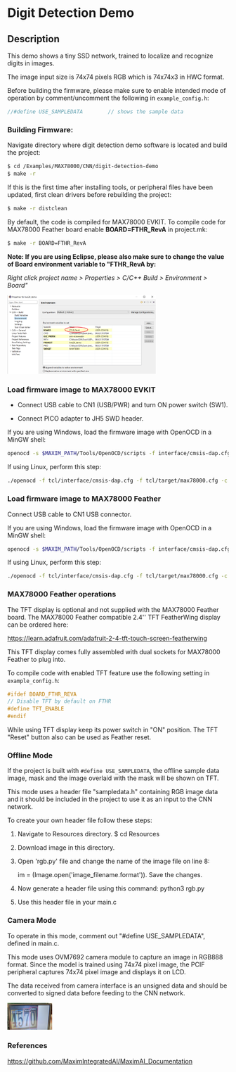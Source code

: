 # Digit Detection Demo



Description
-----------

This demo shows a tiny SSD network, trained to localize and recognize digits in images.

The image input size is 74x74 pixels RGB which is 74x74x3 in HWC format.


Before building the firmware, please make sure to enable intended mode of operation by comment/uncomment the following in `example_config.h`:

```c
//#define USE_SAMPLEDATA        // shows the sample data
```

### Building Firmware:

Navigate directory where digit detection demo software is located and build the project:

```bash
$ cd /Examples/MAX78000/CNN/digit-detection-demo
$ make -r
```

If this is the first time after installing tools, or peripheral files have been updated, first clean drivers before rebuilding the project:

```bash
$ make -r distclean
```

By default, the code is compiled for MAX78000 EVKIT.  To compile code for MAX78000 Feather board enable **BOARD=FTHR_RevA** in project.mk:

```bash
$ make -r BOARD=FTHR_RevA
```

**Note: If you are using Eclipse, please also make sure to change the value of Board environment variable to "FTHR_RevA by:**

*Right click project name > Properties > C/C++ Build > Environment > Board"*

<img src="./Resources/eclipse_board.png" style="zoom:33%;" />

### Load firmware image to MAX78000 EVKIT

- Connect USB cable to CN1 (USB/PWR) and turn ON power switch (SW1).

- Connect PICO adapter to JH5 SWD header.

If you are using Windows, load the firmware image with OpenOCD in a MinGW shell:

```bash
openocd -s $MAXIM_PATH/Tools/OpenOCD/scripts -f interface/cmsis-dap.cfg -f target/max78000.cfg -c "program build/max78000.elf reset exit"
```

If using Linux, perform this step:

```bash
./openocd -f tcl/interface/cmsis-dap.cfg -f tcl/target/max78000.cfg -c "program build/max78000.elf verify reset exit"
```

### Load firmware image to MAX78000 Feather

Connect USB cable to CN1 USB connector.

If you are using Windows, load the firmware image with OpenOCD in a MinGW shell:

```bash
openocd -s $MAXIM_PATH/Tools/OpenOCD/scripts -f interface/cmsis-dap.cfg -f target/max78000.cfg -c "program build/max78000.elf reset exit"
```

If using Linux, perform this step:

```bash
./openocd -f tcl/interface/cmsis-dap.cfg -f tcl/target/max78000.cfg -c "program build/max78000.elf verify reset exit"
```

### MAX78000 Feather operations

The TFT display is optional and not supplied with the MAX78000 Feather board.
The MAX78000 Feather compatible 2.4'' TFT FeatherWing display can be ordered here:

https://learn.adafruit.com/adafruit-2-4-tft-touch-screen-featherwing

This TFT display comes fully assembled with dual sockets for MAX78000 Feather to plug into.

To compile code with enabled TFT feature use the following setting in `example_config.h`:

```c
#ifdef BOARD_FTHR_REVA
// Disable TFT by default on FTHR
#define TFT_ENABLE
#endif
```

While using TFT display keep its power switch in "ON" position. The TFT "Reset" button also can be used as Feather reset.

### Offline Mode

If the project is built with `#define USE_SAMPLEDATA`, the offline sample data image, mask and the image overlaid with the mask will be shown on TFT.

This mode uses a header file "sampledata.h" containing RGB image data and it should be included in the project to use it as an input to the CNN network. 

To create your own header file follow these steps:

1. Navigate to Resources directory. $ cd Resources

2. Download image in this directory.

3. Open 'rgb.py' file and change the name of the image file on line 8:

   im = (Image.open('image_filename.format')). Save the changes.

4. Now generate a header file using this command: python3 rgb.py

5. Use this header file in your main.c

### Camera Mode 

To operate in this mode, comment out "#define USE\_SAMPLEDATA", defined in main.c.

This mode uses OVM7692 camera module to capture an image in RGB888 format. Since the model is trained using 74x74 pixel image, the PCIF peripheral captures 74x74 pixel image and displays it on LCD.

The data received from camera interface is an unsigned data and should be converted to signed data before feeding to the CNN network.

<img src="Resources/evkit.jpg" style="zoom: 10%;" />

### References

https://github.com/MaximIntegratedAI/MaximAI_Documentation